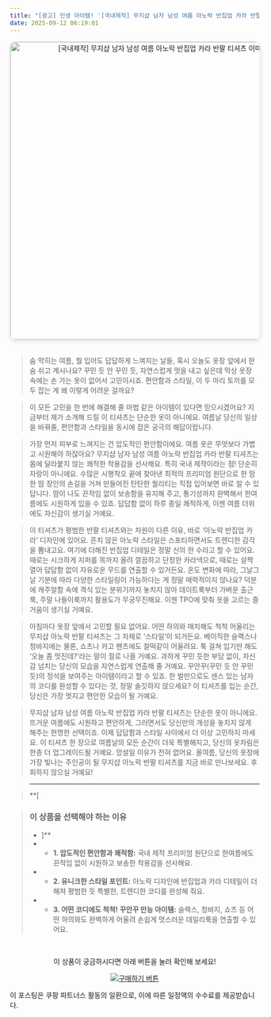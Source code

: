 ```yaml
---
title: "[광고] 인생 아이템! '[국내제작] 무지샵 남자 남성 여름 아노락 반집업 카라 반팔 티셔츠'을(를) 만나보세요."
date: 2025-09-12 06:19:01
---
```


<div align="center">
    <a href="https://link.coupang.com/re/AFFSDP?lptag=AF8916626&pageKey=7495974370&itemId=19611509878&vendorItemId=89478315571&traceid=V0-153-51109010255cbe8f&clickBeacon=549510c0-8fa0-11f0-a882-4b83d7c81eaa%7E3&requestid=20250912151842471022566608&token=31850C%7CMIXED" target="_blank">
        <img src="https://ads-partners.coupang.com/image1/oT1LPAIa_Wm5fueboXqxMmtpYVr5r0U5VI2a0EfDhOplucsEFHsDx9Ft_57Nz4H30iMB5i6m9BWekNy5BwwEoPWcHbmcMg7hVXBbQ7GR_Y7GJ0Quiy4Xo1WWGjcyclNK9ViyysQKyinKIZanH0FkogTJda5iKeP_P7E22hewHI93DROl24On_6ywYjxGADWjYOOWHRXorwXvgbE6Yh8QjhO9gwWwcp8OOnaz9LTom08cNFh2ulGSXqxjU3jjACXSZyqB_qK7VOQtpfNRKJRcFPTW-OgOjdVmPTwfmZaNqljDrxhiXxuw6MA=" alt="[국내제작] 무지샵 남자 남성 여름 아노락 반집업 카라 반팔 티셔츠 이미지" width="600" style="max-width: 100%; height: auto; border-radius: 12px; border: 1px solid #e0e0e0; box-shadow: 0 4px 8px rgba(0,0,0,0.1);">
    </a>
</div>
<br>

> 숨 막히는 여름, 뭘 입어도 답답하게 느껴지는 날들, 혹시 오늘도 옷장 앞에서 한숨 쉬고 계시나요? 꾸민 듯 안 꾸민 듯, 자연스럽게 멋을 내고 싶은데 막상 옷장 속에는 손 가는 옷이 없어서 고민이시죠. 편안함과 스타일, 이 두 마리 토끼를 모두 잡는 게 왜 이렇게 어려운 걸까요?

> 이 모든 고민을 한 번에 해결해 줄 마법 같은 아이템이 있다면 믿으시겠어요? 지금부터 제가 소개해 드릴 이 티셔츠는 단순한 옷이 아니에요. 여름날 당신의 일상을 바꿔줄, 편안함과 스타일을 동시에 잡은 궁극의 해답이랍니다.

> 가장 먼저 피부로 느껴지는 건 압도적인 편안함이에요. 여름 옷은 무엇보다 가볍고 시원해야 하잖아요? 무지샵 남자 남성 여름 아노락 반집업 카라 반팔 티셔츠는 몸에 달라붙지 않는 쾌적한 착용감을 선사해요. 특히 국내 제작이라는 점! 단순히 자랑이 아니에요. 수많은 시행착오 끝에 찾아낸 최적의 프리미엄 원단으로 한 땀 한 땀 장인의 손길을 거쳐 만들어진 탄탄한 퀄리티는 직접 입어보면 바로 알 수 있답니다. 땀이 나도 끈적임 없이 보송함을 유지해 주고, 통기성까지 완벽해서 한여름에도 시원하게 입을 수 있죠. 답답함 없이 하루 종일 쾌적하게, 이젠 여름 더위에도 자신감이 생기실 거예요.

> 이 티셔츠가 평범한 반팔 티셔츠와는 차원이 다른 이유, 바로 ‘아노락 반집업 카라’ 디자인에 있어요. 흔치 않은 아노락 스타일은 스포티하면서도 트렌디한 감각을 뽐내고요. 여기에 더해진 반집업 디테일은 정말 신의 한 수라고 할 수 있어요. 때로는 시크하게 지퍼를 목까지 올려 깔끔하고 단정한 카라넥으로, 때로는 살짝 열어 답답함 없이 자유로운 무드를 연출할 수 있거든요. 온도 변화에 따라, 그날그날 기분에 따라 다양한 스타일링이 가능하다는 게 정말 매력적이지 않나요? 덕분에 캐주얼함 속에 격식 있는 분위기까지 놓치지 않아 데이트룩부터 가벼운 출근룩, 주말 나들이룩까지 활용도가 무궁무진해요. 이젠 TPO에 맞춰 옷을 고르는 즐거움이 생기실 거예요.

> 아침마다 옷장 앞에서 고민할 필요 없어요. 어떤 하의와 매치해도 척척 어울리는 무지샵 아노락 반팔 티셔츠는 그 자체로 ‘스타일’이 되거든요. 베이직한 슬랙스나 청바지에는 물론, 쇼츠나 카고 팬츠에도 찰떡같이 어울려요. 툭 걸쳐 입기만 해도 ‘오늘 좀 멋진데?’라는 말이 절로 나올 거예요. 과하게 꾸민 듯한 부담 없이, 자신감 넘치는 당신의 모습을 자연스럽게 연출해 줄 거예요. 꾸안꾸(꾸민 듯 안 꾸민 듯)의 정석을 보여주는 아이템이라고 할 수 있죠. 한 벌만으로도 센스 있는 남자의 코디를 완성할 수 있다는 것, 정말 솔깃하지 않으세요? 이 티셔츠를 입는 순간, 당신은 가장 멋지고 편안한 모습이 될 거예요.

> 무지샵 남자 남성 여름 아노락 반집업 카라 반팔 티셔츠는 단순한 옷이 아니에요. 뜨거운 여름에도 시원하고 편안하게, 그러면서도 당신만의 개성을 놓치지 않게 해주는 현명한 선택이죠. 이제 답답함과 스타일 사이에서 더 이상 고민하지 마세요. 이 티셔츠 한 장으로 여름날의 모든 순간이 더욱 특별해지고, 당신의 옷차림은 한층 더 업그레이드될 거예요. 망설일 이유가 전혀 없어요. 올여름, 당신의 옷장에 가장 빛나는 주인공이 될 무지샵 아노락 반팔 티셔츠를 지금 바로 만나보세요. 후회하지 않으실 거예요!

> ---

> **[


> ### 이 상품을 선택해야 하는 이유
> - ]**
> - *   **1. 압도적인 편안함과 쾌적함:** 국내 제작 프리미엄 원단으로 한여름에도 끈적임 없이 시원하고 보송한 착용감을 선사해요.
> - *   **2. 유니크한 스타일 포인트:** 아노락 디자인에 반집업과 카라 디테일이 더해져 평범한 듯 특별한, 트렌디한 코디를 완성해 줘요.
> - *   **3. 어떤 코디에도 척척! 꾸안꾸 만능 아이템:** 슬랙스, 청바지, 쇼츠 등 어떤 하의와도 완벽하게 어울려 손쉽게 멋스러운 데일리룩을 연출할 수 있어요.


<br>

<div align="center">
  <p>이 상품이 궁금하시다면 아래 버튼을 눌러 확인해 보세요!</p>
  <a href="https://link.coupang.com/re/AFFSDP?lptag=AF8916626&pageKey=7495974370&itemId=19611509878&vendorItemId=89478315571&traceid=V0-153-51109010255cbe8f&clickBeacon=549510c0-8fa0-11f0-a882-4b83d7c81eaa%7E3&requestid=20250912151842471022566608&token=31850C%7CMIXED" target="_blank">
    <img src="https://img.shields.io/badge/지금 바로 구매하기-FF5722?style=for-the-badge&logo=coupa&logoColor=white" alt="구매하기 버튼">
  </a>
</div>

이 포스팅은 쿠팡 파트너스 활동의 일환으로, 이에 따른 일정액의 수수료를 제공받습니다.
